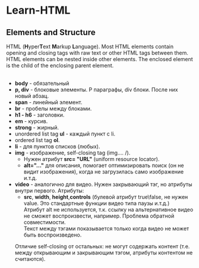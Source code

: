 # Learn-HTML
<body>
<h2>Elements and Structure</h2>
<div>HTML (<strong>H</strong>yper<strong>T</strong>ext <strong>M</strong>arkup <strong>L</strong>anguage). 
Most HTML elements contain opening and closing tags with raw text or other HTML tags between them.
HTML elements can be nested inside other elements. The enclosed element is the child of the enclosing parent element.</div>
<br>
  <div>
    <ul>
      <li><strong>body</strong> - обязательный</li>
      <li><strong>p, div</strong> - блоковые элементы. P параграфы, div блоки. После них новый абзац.</li>
      <li><strong>span</strong> - линейный элемент.</li>   
      <li><strong>br</strong> - пробелы между блоками.</li>   
      <li><strong>h1 - h6</strong> - заголовки.</li>
      <li><strong>em</strong> -  курсив.</li>
      <li><strong>strong</strong> - жирный.</li>  
      <li>unordered list tag <strong>ul</strong> - каждый пункт с li.</li>
      <li>ordered list tag <strong>ol</strong>.</li> 
      <li><strong>li</strong> - для пунктов списков (любых).</li>
      <li><strong>img</strong> - изображение, self-closing tag (img.... /). 
        <ul>
          <li>Нужен атрибут <strong>src= "URL"</strong> (uniform resource locator).</li> 
          <li><strong>alt="..."</strong> для описания, помогает оптимизировать поиск (он не видит изображения), когда                     не загрузилась само изображение и.т.д.</li>
        </ul>
      <li><strong>video</strong> - аналогично для видео. Нужен закрывающий тэг, но атрибуты внутри первого. Атрибуты: 
        <ul>
          <li><strong>src</strong>, <strong>width</strong>, <strong>height</strong>,<strong>controls</strong> (булевой атрибут true\false, не нужен value. Это стандартные функции видео типа паузы и.т.д.) 
            <br>
            Атрибут alt не используется, т.к. ссылку на альтернативное видео не сможет воспроизвести, например. Проблема обратной совместимости.
            <br>
Текст между тэгами показывается только когда видео не может быть воспроизведено. 
        </ul>
            
Отличие self-closing от остальных: не могут содержать контент (т.е. между открывающим и закрывающим тэгом, атрибуты контентом не считаются). 
</body>
